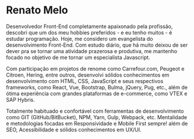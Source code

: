# Renato Melo

Desenvolvedor Front-End completamente apaixonado pela profissão, descobri que um dos meu hobbies preferidos - e eu tenho muitos - é estudar programação. Hoje, me considero um evangelista do desenvolvimento Front-End.  Com estudo diário, que há muito deixou de ser dever pra se tornar uma atividade prazerosa e produtiva, me mantenho focado no objetivo de me tornar um especialista Javascript.

Com participação em projetos de renome como Carrefour.com, Peugeot e Citroen, Hering, entre outros, desenvolvi sólidos conhecimentos em desenvolvimento com HTML, CSS, JavaScript e seus respectivos frameworks, como React, Vue, Bootstrap, Bulma, jQuery, Pug, etc., além de ótima experiência com grandes plataformas de e-commerce, como VTEX e SAP Hybris. 

Totalmente habituado e confortável com ferramentas de desenvolvimento como GIT (GitHub/BitBucket), NPM, Yarn, Gulp, Webpack, etc. Mentalidade e metodologias focadas em Responsividade e Mobile First sempre! além de SEO, Acessibilidade e sólidos conhecimentos em UX/UI.

<!-- ### Hi there 👋 -->

<!--
**renatoam/renatoam** is a ✨ _special_ ✨ repository because its `README.md` (this file) appears on your GitHub profile.

Here are some ideas to get you started:

- 🔭 I’m currently working on ...
- 🌱 I’m currently learning ...
- 👯 I’m looking to collaborate on ...
- 🤔 I’m looking for help with ...
- 💬 Ask me about ...
- 📫 How to reach me: ...
- 😄 Pronouns: ...
- ⚡ Fun fact: ...
-->
